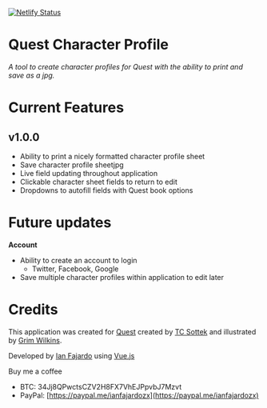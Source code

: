 [![Netlify Status](https://api.netlify.com/api/v1/badges/84fb52a8-9a5f-424b-af78-42f97c5d4e7f/deploy-status)](https://app.netlify.com/sites/quest-character-profile/deploys)

# Quest Character Profile

*A tool to create character profiles for Quest with the ability to print and save as a jpg.*

# Current Features

## v1.0.0
* Ability to print a nicely formatted character profile sheet 
* Save character profile sheetjpg
* Live field updating throughout application
* Clickable character sheet fields to return to edit 
* Dropdowns to autofill fields with Quest book options

# Future updates

**Account**
* Ability to create an account to login 
  * Twitter, Facebook, Google
* Save multiple character profiles within application to edit later

# Credits

This application was created for [Quest](https://www.adventure.game/) created by [TC Sottek](https://twitter.com/chillmage) and illustrated by [Grim Wilkins](https://twitter.com/grimwilkins).

Developed by [Ian Fajardo](https://twitter.com/ianfajardozx) using [Vue.js](https://vuejs.org/)

Buy me a coffee
* BTC: 34Jj8QPwctsCZV2H8FX7VhEJPpvbJ7Mzvt
* PayPal: [https://paypal.me/ianfajardozx](https://paypal.me/ianfajardozx)